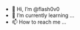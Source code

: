- 👋 Hi, I’m @flash0v0
- 🌱 I’m currently learning ...
- 📫 How to reach me ...

<!---
flash0v0/flash0v0 is a ✨ special ✨ repository because its `README.md` (this file) appears on your GitHub profile.
You can click the Preview link to take a look at your changes.
--->

